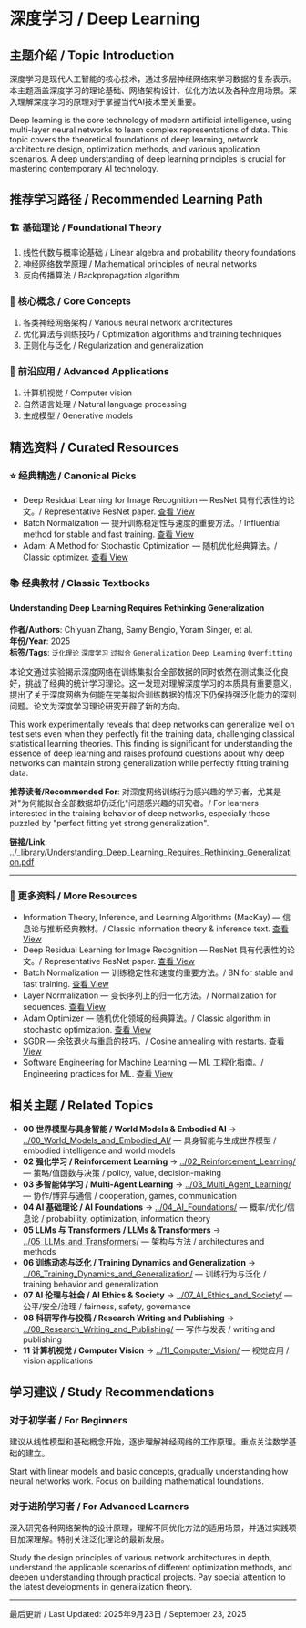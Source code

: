 # 深度学习 / Deep Learning

## 主题介绍 / Topic Introduction

深度学习是现代人工智能的核心技术，通过多层神经网络来学习数据的复杂表示。本主题涵盖深度学习的理论基础、网络架构设计、优化方法以及各种应用场景。深入理解深度学习的原理对于掌握当代AI技术至关重要。

Deep learning is the core technology of modern artificial intelligence, using multi-layer neural networks to learn complex representations of data. This topic covers the theoretical foundations of deep learning, network architecture design, optimization methods, and various application scenarios. A deep understanding of deep learning principles is crucial for mastering contemporary AI technology.

## 推荐学习路径 / Recommended Learning Path

### 🏗️ 基础理论 / Foundational Theory

1. 线性代数与概率论基础 / Linear algebra and probability theory foundations
2. 神经网络数学原理 / Mathematical principles of neural networks
3. 反向传播算法 / Backpropagation algorithm

### 🧠 核心概念 / Core Concepts

1. 各类神经网络架构 / Various neural network architectures
2. 优化算法与训练技巧 / Optimization algorithms and training techniques
3. 正则化与泛化 / Regularization and generalization

### 🚀 前沿应用 / Advanced Applications

1. 计算机视觉 / Computer vision
2. 自然语言处理 / Natural language processing
3. 生成模型 / Generative models

## 精选资料 / Curated Resources

### ⭐ 经典精选 / Canonical Picks

- Deep Residual Learning for Image Recognition — ResNet 具有代表性的论文。/ Representative ResNet paper. [查看 View](../_library/Deep_Residual_Learning_for_Image_Recognition.pdf)
- Batch Normalization — 提升训练稳定性与速度的重要方法。/ Influential method for stable and fast training. [查看 View](../_library/Batch_Normalization_Accelerating_Deep_Network_Training_by_Reducing_Internal_Covariate_Shift.pdf)
- Adam: A Method for Stochastic Optimization — 随机优化经典算法。/ Classic optimizer. [查看 View](../_library/Adam_A_Method_for_Stochastic_Optimization.pdf)

### 📚 经典教材 / Classic Textbooks

 
#### Understanding Deep Learning Requires Rethinking Generalization

**作者/Authors**: Chiyuan Zhang, Samy Bengio, Yoram Singer, et al.  
**年份/Year**: 2025  
**标签/Tags**: `泛化理论` `深度学习` `过拟合` `Generalization` `Deep Learning` `Overfitting`

本论文通过实验揭示深度网络在训练集拟合全部数据的同时依然在测试集泛化良好，挑战了经典的统计学习理论。这一发现对理解深度学习的本质具有重要意义，提出了关于深度网络为何能在完美拟合训练数据的情况下仍保持强泛化能力的深刻问题。论文为深度学习理论研究开辟了新的方向。

This work experimentally reveals that deep networks can generalize well on test sets even when they perfectly fit the training data, challenging classical statistical learning theories. This finding is significant for understanding the essence of deep learning and raises profound questions about why deep networks can maintain strong generalization while perfectly fitting training data.

**推荐读者/Recommended For**: 对深度网络训练行为感兴趣的学习者，尤其是对"为何能拟合全部数据却仍泛化"问题感兴趣的研究者。/ For learners interested in the training behavior of deep networks, especially those puzzled by "perfect fitting yet strong generalization".

**链接/Link**: [../_library/Understanding_Deep_Learning_Requires_Rethinking_Generalization.pdf](../_library/Understanding_Deep_Learning_Requires_Rethinking_Generalization.pdf)

---

### 📄 更多资料 / More Resources

- Information Theory, Inference, and Learning Algorithms (MacKay) — 信息论与推断经典教材。/ Classic information theory & inference text. [查看 View](../_library/Information_Theory_Inference_And_Learning_Algorithms.pdf)
- Deep Residual Learning for Image Recognition — ResNet 具有代表性的论文。/ Representative ResNet paper. [查看 View](../_library/Deep_Residual_Learning_for_Image_Recognition.pdf)
- Batch Normalization — 训练稳定性和速度的重要方法。/ BN for stable and fast training. [查看 View](../_library/Batch_Normalization_Accelerating_Deep_Network_Training_by_Reducing_Internal_Covariate_Shift.pdf)
- Layer Normalization — 变长序列上的归一化方法。/ Normalization for sequences. [查看 View](../_library/Layer_Normalization.pdf)
- Adam Optimizer — 随机优化领域的经典算法。/ Classic algorithm in stochastic optimization. [查看 View](../_library/Adam_A_Method_for_Stochastic_Optimization.pdf)
- SGDR — 余弦退火与重启的技巧。/ Cosine annealing with restarts. [查看 View](../_library/SGDR_Stochastic_Gradient_Descent_with_Warm_Restarts.pdf)
- Software Engineering for Machine Learning — ML 工程化指南。/ Engineering practices for ML. [查看 View](../_library/Software_Engineering_for_Machine_Learning.pdf)



## 相关主题 / Related Topics

- **00 世界模型与具身智能 / World Models & Embodied AI** → [../00_World_Models_and_Embodied_AI/](../00_World_Models_and_Embodied_AI/) — 具身智能与生成世界模型 / embodied intelligence and world models
- **02 强化学习 / Reinforcement Learning** → [../02_Reinforcement_Learning/](../02_Reinforcement_Learning/) — 策略/值函数与决策 / policy, value, decision-making
- **03 多智能体学习 / Multi-Agent Learning** → [../03_Multi_Agent_Learning/](../03_Multi_Agent_Learning/) — 协作/博弈与通信 / cooperation, games, communication
- **04 AI 基础理论 / AI Foundations** → [../04_AI_Foundations/](../04_AI_Foundations/) — 概率/优化/信息论 / probability, optimization, information theory
- **05 LLMs 与 Transformers / LLMs & Transformers** → [../05_LLMs_and_Transformers/](../05_LLMs_and_Transformers/) — 架构与方法 / architectures and methods
- **06 训练动态与泛化 / Training Dynamics and Generalization** → [../06_Training_Dynamics_and_Generalization/](../06_Training_Dynamics_and_Generalization/) — 训练行为与泛化 / training behavior and generalization
- **07 AI 伦理与社会 / AI Ethics & Society** → [../07_AI_Ethics_and_Society/](../07_AI_Ethics_and_Society/) — 公平/安全/治理 / fairness, safety, governance
- **08 科研写作与投稿 / Research Writing and Publishing** → [../08_Research_Writing_and_Publishing/](../08_Research_Writing_and_Publishing/) — 写作与发表 / writing and publishing
- **11 计算机视觉 / Computer Vision** → [../11_Computer_Vision/](../11_Computer_Vision/) — 视觉应用 / vision applications

## 学习建议 / Study Recommendations

### 对于初学者 / For Beginners

建议从线性模型和基础概念开始，逐步理解神经网络的工作原理。重点关注数学基础的建立。

Start with linear models and basic concepts, gradually understanding how neural networks work. Focus on building mathematical foundations.

### 对于进阶学习者 / For Advanced Learners

深入研究各种网络架构的设计原理，理解不同优化方法的适用场景，并通过实践项目加深理解。特别关注泛化理论的最新发展。

Study the design principles of various network architectures in depth, understand the applicable scenarios of different optimization methods, and deepen understanding through practical projects. Pay special attention to the latest developments in generalization theory.

---

最后更新 / Last Updated: 2025年9月23日 / September 23, 2025
